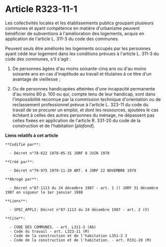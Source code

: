 # Article R323-11-1

Les collectivités locales et les établissements publics groupant plusieurs communes et ayant compétence en matière
d'urbanisme peuvent bénéficier de subventions à l'amélioration des logements, acquis en application de l'article L. 311-3 du
code des communes.

Peuvent seuls être améliorés les logements occupés par les personnes ayant cédé leur logement dans les conditions prévues à
l'article L. 311-3 du code des communes, s'il s'agit :

1. De personnes âgées d'au moins soixante-cinq ans ou d'au moins soixante ans en cas d'inaptitude au travail et titulaires à
ce titre d'un avantage de vieillesse ;

2. Ou de personnes handicapées atteintes d'une incapacité permanente d'au moins 80 p. 100 ou qui, compte tenu de leur
handicap, sont dans l'impossibilité reconnue par la commission technique d'orientation ou de reclassement professionnel
prévue à l'article L. 323-11 du code du travail de se procurer un emploi, et dont les ressources, ajoutées le cas échéant à
celles des autres personnes du ménage, ne dépassent pas celles fixées en application de l'article R. 331-20 du code de la
construction et de l'habitation [*plafond*].

**Liens relatifs à cet article**

	**Codifié par**:

	  - Décret n°78-622 1978-05-31 JORF 8 JUIN 1978

	**Créé par**:

	  - Décret n°79-975 1979-11-20 ART. 4 JORF 22 NOVEMBRE 1979

	**Abrogé par**:

	  - Décret n°87-1113 du 24 décembre 1987 - art. 1 () JORF 31 décembre 1987 en vigueur le 1er janvier 1988

	**Liens**:

	  - SPEC_APPLI: Décret n°87-1113 du 24 décembre 1987 - art. 2 (V)

	**Cite**:

	  - CODE DES COMMUNES. - art. L311-3 (Ab)
	  - Code du travail - art. L323-11 (M)
	  - Code de la construction et de l'habitation L351-2 3
	  - Code de la construction et de l'habitation. - art. R331-20 (M)
